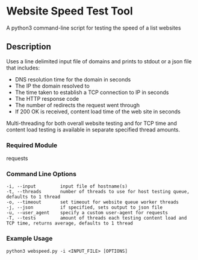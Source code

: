# Website Speed Test Tool

A python3 command-line script for testing the speed of a list websites

## Description

Uses a line delimited input file of domains and prints to stdout or a json file that includes:
* DNS resolution time for the domain in seconds
* The IP the domain resolved to
* The time taken to establish a TCP connection to IP in seconds
* The HTTP response code
* The number of redirects the request went through
* If 200 OK is received, content load time of the web site in seconds

Multi-threading for both overall website testing and for TCP time and content load testing is available in separate
 specified thread amounts.

### Required Module

requests

### Command Line Options

```
-i, --input         input file of hostname(s)
-t, --threads       number of threads to use for host testing queue, defaults to 1 thread
-o, --timeout       set timeout for website queue worker threads
-j, --json          if specified, sets output to json file
-u, --user_agent    specify a custom user-agent for requests
-T, --tests         amount of threads each testing content load and TCP time, returns average, defaults to 1 thread
```

### Example Usage

```
python3 webspeed.py -i <INPUT_FILE> [OPTIONS]
```
